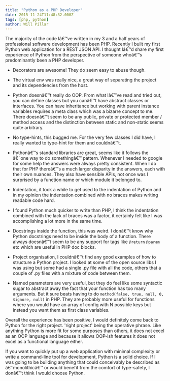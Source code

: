 ```yaml
---
title: "Python as a PHP Developer"
date: 2015-11-24T11:48:32.000Z
tags: [php, python]
author: Will Pillar
---
```


The majority of the code Iâ€™ve written in my 3 and a half years of professional software development has been PHP. Recently I built my first Python web application for a REST JSON API. I thought Iâ€™d share my first experience of Python from the perspective of someone whoâ€™s predominantly been a PHP developer.

- Decorators are awesome! They do seem easy to abuse though.

- The virtual env was really nice, a great way of separating the project and its dependencies from the host.

- Python doesnâ€™t really do OOP. From what Iâ€™ve read and tried out, you can define classes but you canâ€™t have abstract classes or interfaces. You can have inheritance but working with parent instance variables requires a meta class which was a bizarre concept to me. There doesnâ€™t seem to be any public, private or protected member / method access and the distinction between static and non-static seems quite arbitrary.

- No type-hints, this bugged me. For the very few classes I did have, I really wanted to type-hint for them and couldnâ€™t.

- Pythonâ€™s standard libraries are great, seems like it follows the â€˜one way to do somethingâ€™ pattern. Whenever I needed to google for some help the answers were always pretty consistent. When I do that for PHP thereâ€™s a much larger disparity in the answers, each with their own nuances. They also have sensible APIs, not once was I surprised by a function name or which module it belonged to.

- Indentation, it took a while to get used to the indentation of Python and in my opinion the indentation combined with no braces makes writing readable code hard.

- I found Python much quicker to write than PHP, I think the indentation combined with the lack of braces was a factor, it certainly felt like I was accomplishing a lot more in the same time.

- Docstrings inside the function, this was weird. I donâ€™t know why Python docstrings need to be inside the body of a function. There always doesnâ€™t seem to be any support for tags like `@return` `@param` etc which are useful in PHP doc blocks.

- Project organisation, I couldnâ€™t find any good examples of how to structure a Python project. I looked at some of the open source libs I was using but some had a single .py file with all the code, others that a couple of .py files with a mixture of code between them. 

- Named parameters are very useful, but they do feel like some syntactic sugar to abstract away the fact that your function has too many arguments. But it sure beats having to do `method(false, true, null, 0, $ignore, null)` in PHP. They are probably more useful for functions where you would have an array of config with N possible keys but instead you want them as first class variables.

Overall the experience has been positive, I would definitely come back to Python for the right project. 'right project' being the operative phrase. Like anything Python is more fit for some purposes than others, it does not excel as an OOP language and because it allows OOP-ish features it does not excel as a functional language either.

If you want to quickly put up a web application with minimal complexity or write a command-line tool for development, Python is a solid choice. If I was going to be building anything that could conceivably be described as â€˜monolithicâ€™ or would benefit from the comfort of type-safety, I donâ€™t think I would choose Python.